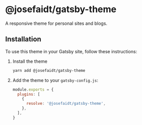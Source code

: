 # @josefaidt/gatsby-theme

A responsive theme for personal sites and blogs.

## Installation

To use this theme in your Gatsby site, follow these instructions:

1. Install the theme

   ```sh
   yarn add @josefaidt/gatsby-theme
   ```

2. Add the theme to your `gatsby-config.js`:

   ```js
   module.exports = {
     plugins: [
       {
         resolve: '@josefaidt/gatsby-theme',
       },
     ],
   }
   ```
